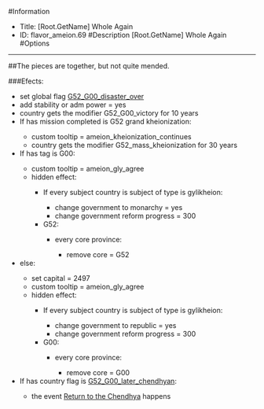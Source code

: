 #Information
 - Title: [Root.GetName] Whole Again
 - ID: flavor_ameion.69
#Description
[Root.GetName] Whole Again
#Options

___
##The pieces are together, but not quite mended.

###Efects:<ul><li>set global flag [G52_G00_disaster_over](../flags/g52_g00_disaster_over.md)</li><li>add stability or adm power = yes</li><li>country gets the modifier G52_G00_victory for 10 years</li><li>If has mission completed is G52 grand kheionization:</li><ul><li>custom tooltip = ameion_kheionization_continues</li><li>country gets the modifier G52_mass_kheionization for 30 years</li></ul><li>If has tag is G00:</li><ul><li>custom tooltip = ameion_gly_agree</li><li>hidden effect:</li><ul><li>If every subject country is subject of type is gylikheion:</li><ul><li>change government to monarchy = yes</li><li>change government reform progress = 300</li></ul><li>G52:</li><ul><li>every core province:</li><ul><li>remove core = G52</li></ul></ul></ul></ul><li>else:</li><ul><li>set capital = 2497</li><li>custom tooltip = ameion_gly_agree</li><li>hidden effect:</li><ul><li>If every subject country is subject of type is gylikheion:</li><ul><li>change government to republic = yes</li><li>change government reform progress = 300</li></ul><li>G00:</li><ul><li>every core province:</li><ul><li>remove core = G00</li></ul></ul></ul></ul><li>If has country flag is [G52_G00_later_chendhyan](../flags/g52_g00_later_chendhyan.md):</li><ul><li>the event [Return to the Chendhya](../events/return_to_the_chendhya.md) happens</li></ul></ul>
